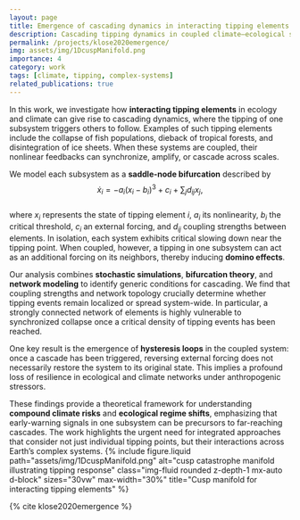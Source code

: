 ```yaml
---
layout: page
title: Emergence of cascading dynamics in interacting tipping elements of ecology and climate
description: Cascading tipping dynamics in coupled climate–ecological systems.
permalink: /projects/klose2020emergence/
img: assets/img/1DcuspManifold.png
importance: 4
category: work
tags: [climate, tipping, complex-systems]
related_publications: true
---
```



In this work, we investigate how **interacting tipping elements** in ecology and climate can give rise to cascading dynamics, where the tipping of one subsystem triggers others to follow. Examples of such tipping elements include the collapse of fish populations, dieback of tropical forests, and disintegration of ice sheets. When these systems are coupled, their nonlinear feedbacks can synchronize, amplify, or cascade across scales.

We model each subsystem as a **saddle-node bifurcation** described by  
$$
\dot{x}_i = -a_i(x_i - b_i)^3 + c_i + \sum_j d_{ij} x_j,
$$  
where $x_i$ represents the state of tipping element $i$, $a_i$ its nonlinearity, $b_i$ the critical threshold, $c_i$ an external forcing, and $d_{ij}$ coupling strengths between elements. In isolation, each system exhibits critical slowing down near the tipping point. When coupled, however, a tipping in one subsystem can act as an additional forcing on its neighbors, thereby inducing **domino effects**.

Our analysis combines **stochastic simulations**, **bifurcation theory**, and **network modeling** to identify generic conditions for cascading. We find that coupling strengths and network topology crucially determine whether tipping events remain localized or spread system-wide. In particular, a strongly connected network of elements is highly vulnerable to synchronized collapse once a critical density of tipping events has been reached.

One key result is the emergence of **hysteresis loops** in the coupled system: once a cascade has been triggered, reversing external forcing does not necessarily restore the system to its original state. This implies a profound loss of resilience in ecological and climate networks under anthropogenic stressors.  

These findings provide a theoretical framework for understanding **compound climate risks** and **ecological regime shifts**, emphasizing that early-warning signals in one subsystem can be precursors to far-reaching cascades. The work highlights the urgent need for integrated approaches that consider not just individual tipping points, but their interactions across Earth’s complex systems.
{% include figure.liquid path="assets/img/1DcuspManifold.png" alt="cusp catastrophe manifold illustrating tipping response" class="img-fluid rounded z-depth-1 mx-auto d-block" sizes="30vw" max-width="30%" title="Cusp manifold for interacting tipping elements" %}
<div class="d-none">{% cite klose2020emergence %}</div>
